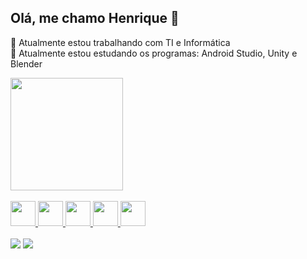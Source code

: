## Olá, me chamo Henrique 👋

 🔭 Atualmente estou trabalhando com TI e Informática <br>
 🌱 Atualmente estou estudando os programas: Android Studio, Unity e Blender

<div align="left">
  <a href="https://github.com/Henrique-Coder">
  <img height="180em" src="https://github-readme-stats.vercel.app/api?username=Henrique-Coder&show_icons=true&theme=dark&include_all_commits=true&count_private=true"/>
</div>
  
<br />
  
<div style="display: inline_block"> 
  <img src="https://cdn.jsdelivr.net/gh/devicons/devicon/icons/windows8/windows8-original.svg" width="40px" height="40px" />
  <img src="https://cdn.jsdelivr.net/gh/devicons/devicon/icons/androidstudio/androidstudio-original.svg" width="40px" height="40px" />
  <img src="https://cdn.jsdelivr.net/gh/devicons/devicon/icons/googlecloud/googlecloud-original.svg" width="40px" height="40px" />
  <img src="https://cdn.jsdelivr.net/gh/devicons/devicon/icons/java/java-original.svg" width="40px" height="40px" />
  <img src="https://cdn.jsdelivr.net/gh/devicons/devicon/icons/nodejs/nodejs-original.svg" width="40px" height="40px"/>
</div>
  
  <br />
  
<div style="display: inline_block">
   <a href="https://www.linkedin.com/in/henrique-moreira-01498822a/" target="_blank"><img src="https://img.shields.io/badge/-LinkedIn-%230077B5?style=for-the-badge&logo=linkedin&logoColor=white" target="_blank"></a>
  <a href="https://twitter.com/henrique_mcpvp" target="_blank"><img src="https://img.shields.io/badge/-twitter-%230077B5?style=for-the-badge&logo=twitter&logoColor=white" target="_blank"></a>
</div>
